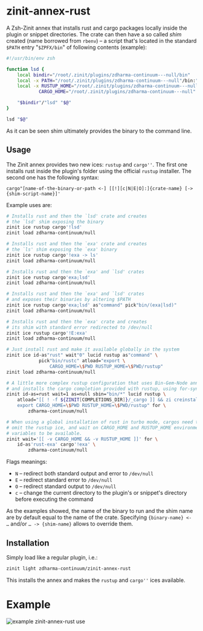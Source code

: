 # zinit-annex-rust

A Zsh-Zinit annex that installs rust and cargo packages locally inside the
plugin or snippet directories. The crate can then have a so called *shim*
created (name borrowed from `rbenv`) – a script that's located in the standard
`$PATH` entry "`$ZPFX/bin`" of following contents (example):

```zsh
#!/usr/bin/env zsh

function lsd {
    local bindir="/root/.zinit/plugins/zdharma-continuum---null/bin"
    local -x PATH="/root/.zinit/plugins/zdharma-continuum---null"/bin:"$PATH" # -x means export
    local -x RUSTUP_HOME="/root/.zinit/plugins/zdharma-continuum---null"/rustup \
            CARGO_HOME="/root/.zinit/plugins/zdharma-continuum---null"

    "$bindir"/"lsd" "$@"
}

lsd "$@"
```

As it can be seen shim ultimately provides the binary to the command line.

## Usage

The Zinit annex provides two new ices: `rustup` and `cargo''`. The first one
installs rust inside the plugin's folder using the official `rustup` installer.
The second one has the following syntax:

`cargo"[name-of-the-binary-or-path <-] [[!][c|N|E|O]:]{crate-name} [-> {shim-script-name}]'`

Example uses are:

```zsh
# Installs rust and then the `lsd' crate and creates
# the `lsd' shim exposing the binary
zinit ice rustup cargo'!lsd'
zinit load zdharma-continuum/null

# Installs rust and then the `exa' crate and creates
# the `ls' shim exposing the `exa' binary
zinit ice rustup cargo'!exa -> ls'
zinit load zdharma-continuum/null

# Installs rust and then the `exa' and `lsd' crates
zinit ice rustup cargo'exa;lsd'
zinit load zdharma-continuum/null

# Installs rust and then the `exa' and `lsd' crates
# and exposes their binaries by altering $PATH
zinit ice rustup cargo'exa;lsd' as"command" pick"bin/(exa|lsd)"
zinit load zdharma-continuum/null

# Installs rust and then the `exa' crate and creates
# its shim with standard error redirected to /dev/null
zinit ice rustup cargo'!E:exa'
zinit load zdharma-continuum/null

# Just install rust and make it available globally in the system
zinit ice id-as"rust" wait"0" lucid rustup as"command" \
            pick"bin/rustc" atload="export \
                CARGO_HOME=\$PWD RUSTUP_HOME=\$PWD/rustup"
zinit load zdharma-continuum/null

# A little more complex rustup configuration that uses Bin-Gem-Node annex
# and installs the cargo completion provided with rustup, using for-syntax
zinit id-as=rust wait=1 as=null sbin="bin/*" lucid rustup \
    atload="[[ ! -f ${ZINIT[COMPLETIONS_DIR]}/_cargo ]] && zi creinstall rust; \
    export CARGO_HOME=\$PWD RUSTUP_HOME=\$PWD/rustup" for \
        zdharma-continuum/null

# When using a global installation of rust in turbo mode, cargos need to
# omit the rustup ice, and wait on CARGO_HOME and RUSTUP_HOME environment
# variables to be available.
zinit wait='[[ -v CARGO_HOME && -v RUSTUP_HOME ]]' for \
    id-as'rust-exa' cargo'!exa' \
        zdharma-continuum/null
```

Flags meanings:

- `N` – redirect both standard output and error to `/dev/null`
- `E` – redirect standard error to `/dev/null`
- `O` – redirect standard output to `/dev/null`
- `c` – change the current directory to the plugin's or snippet's directory before
  executing the command

As the examples showed, the name of the binary to run and the shim name are
by default equal to the name of the crate. Specifying `{binary-name} <- …`
and/or `… -> {shim-name}` allows to override them.

## Installation

Simply load like a regular plugin, i.e.:

```zsh
zinit light zdharma-continuum/zinit-annex-rust
```

This installs the annex and makes the `rustup` and `cargo''` ices available.

# Example

![example zinit-annex-rust
use](https://raw.githubusercontent.com/zdharma-continuum/zinit-annex-rust/master/images/z-a-rust.png)

<!-- vim:set ft=markdown tw=80 fo+=an1 autoindent: -->
